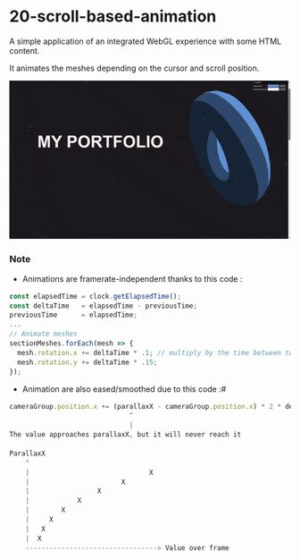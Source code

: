 # 20-scroll-based-animation

A simple application of an integrated WebGL experience with some HTML content.

It animates the meshes depending on the cursor and scroll position.

![alt text](./sample.gif "Application sample image")

### Note

- Animations are framerate-independent thanks to this code :

```typescript
const elapsedTime = clock.getElapsedTime();
const deltaTime   = elapsedTime - previousTime;
previousTime      = elapsedTime;
...
// Animate meshes
sectionMeshes.forEach(mesh => {
  mesh.rotation.x += deltaTime * .1; // multiply by the time between two frames
  mesh.rotation.y += deltaTime * .15;
});
```

- Animation are also eased/smoothed due to this code :#

```typescript
cameraGroup.position.x += (parallaxX - cameraGroup.position.x) * 2 * deltaTime;
                              ^
                              |
The value approaches parallaxX, but it will never reach it
  
ParallaxX
    ^
    |                              X
    |                       X
    |                 X
    |            X
    |        X
    |     X
    |   X
    |  X
    ---------------------------------> Value over frame
```
